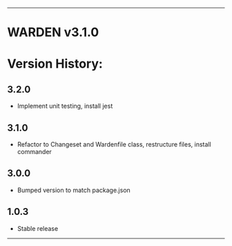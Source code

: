 ******************************

# WARDEN v3.1.0

# Version History:

## 3.2.0
- Implement unit testing, install jest

## 3.1.0
- Refactor to Changeset and Wardenfile class, restructure files, install commander

## 3.0.0
- Bumped version to match package.json

## 1.0.3
- Stable release

******************************
